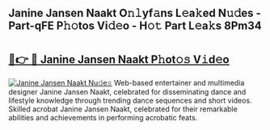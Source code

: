 ## Janine Jansen Naakt O𝚗𝚕yf𝚊ns L𝚎a𝚔ed N𝚞𝚍es - Part-qFE P𝚑𝚘tos Vi𝚍𝚎o - H𝚘𝚝 Part L𝚎a𝚔s 8Pm34

# <h2><a href="http://kfeuke.oniu.top/?m=Janine+Jansen+Naakt">🔗👉 🔴 Janine Jansen Naakt P𝚑ot𝚘𝚜 V𝚒d𝚎o</a></h2>

[![Janine Jansen Naakt Nu𝚍e𝚜](https://i.imgur.com/0qMVB7G.gif)](http://kfeuke.oniu.top/?m=Janine+Jansen+Naakt)
Web-based entertainer and multimedia designer Janine Jansen Naakt, celebrated for disseminating dance and lifestyle knowledge through trending dance sequences and short videos. Skilled acrobat Janine Jansen Naakt, celebrated for their remarkable abilities and achievements in performing acrobatic feats.  
